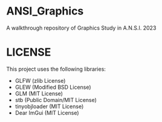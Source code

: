 # ANSI_Graphics
A walkthrough repository of Graphics Study in A.N.S.I. 2023

# LICENSE
This project uses the following libraries:
- GLFW (zlib License)
- GLEW (Modified BSD License)
- GLM (MIT License)
- stb (Public Domain/MIT License)
- tinyobjloader (MIT License)
- Dear ImGui (MIT License)
